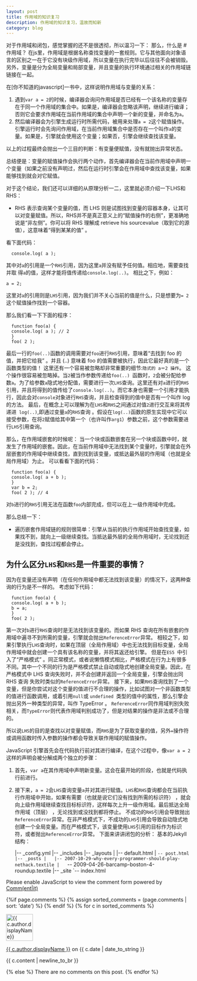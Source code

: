 ```yaml
---
layout: post
title: 作用域的知识复习
description: 作用域的知识复习，温故而知新
category: blog
---
```


对于作用域和闭包，感觉掌握的还不是很透彻，所以温习一下：
那么，什么是
#作用域？
在js里，作用域是根据名称查找变量的一套规则。它与其他面向对象语言的区别之一在于它没有块级作用域，所以变量在执行完毕以后往往不会被销毁。
另外，变量是分为全局变量和局部变量，并且变量的执行环境通过相关的作用域链链接在一起。

在[你不知道的javascript]一书中，这样说明作用域与变量的关系：
1. 遇到`var a = 2`的时候，编译器会询问作用域是否已经有一个该名称的变量存在于同一个作用域的集合中。如果是，编译器会忽略该声明，继续进行编译；否则它会要求作用域在当前作用域的集合中声明一个新的变量，并命名为` a `。
2. 然后编译器会为引擎生成运行时所需代码，被用来处理` a = 2 `这个赋值操作。引擎运行时会先询问作用域，在当前作用域集合中是否存在一个叫作` a `的变量。如果是，引擎就会使用这个变量；如果否，引擎会继续查找该变量。

以上的过程最终会抛出一个三目的判断：有变量便赋值，没有就抛出异常状态。

总结便是：变量的赋值操作会执行两个动作，首先编译器会在当前作用域中声明一个变量（如果之前没有声明过，然后在运行时引擎会在作用域中查找该变量，如果能够找到就会对它赋值。

对于这个结论，我们还可以详细的从原理分析一二，这里就必须介绍一下LHS和RHS：

* RHS 表示查询某个变量的值，而 LHS 则是试图找到变量的容器本身，让其可以对变量赋值。所以，RHS并不是真正意义上的“赋值操作的右侧”，更准确地说是“非左侧”。你可以将 RHS 理解成 retrieve his sourcevalue（取到它的源值），这意味着“得到某某的值” 。 

看下面代码：

  ```
    console.log( a );
  ```

其中对` a `的引用是一个` RHS `引用，因为这里` a `并没有赋予任何值。相应地，需要查找并取
得` a `的值，这样才能将值传递给` console.log(..) `。
相比之下，例如：

  ```
  a = 2;
  ```
  
这里对` a `的引用则是` LHS `引用，因为我们并不关心当前的值是什么，只是想要为` = 2 `这个赋值操作找到一个容器。

那么我们看一下下面的程序：

  ```
    function foo(a) {
    console.log( a ); // 2
    }
    foo( 2 );
  ```

最后一行的`foo(..)`函数的调用需要对` foo `进行` RHS `引用，意味着“去找到 foo 的值，并把它给我” 。并且 (..) 意味着 foo 的值需要被执行，因此它最好真的是一个函数类型的值！
这里还有一个容易被忽略却非常重要的细节:`隐式的 a＝2 操作`。
这个操作很容易被忽略掉。当` 2 `被当作参数传递给`foo(..) `函数时，` 2 `会被分配给参数` a `。为了给参数` a `隐式地分配值，需要进行一次` LHS `查询。这里还有对` a `进行的` RHS `引用，并且将得到的值传给了` console.log(..) `。而它本身也需要一个引用才能执行，因此会对` console `对象进行` RHS `查询，并且检查得到的值中是否有一个叫作 log 的方法。
最后，在概念上可以理解为在` LHS `和` RHS `之间通过对值` 2 `进行交互来将其传递进` log(..)`,即通过变量` a `的` RHS `查询 。假设在` log(..) `函数的原生实现中它可以接受参数，在将` 2 `赋值给其中第一个（也许叫作` arg1 `）参数之前，这个参数需要进行` LHS `引用查询。

那么，在作用域嵌套的时候呢：
当一个块或函数嵌套在另一个块或函数中时，就发生了作用域的嵌套。因此，在当前作用域中无法找到某个变量时，引擎就会在外层嵌套的作用域中继续查找，直到找到该变量，或抵达最外层的作用域（也就是全局作用域）为止。
可以看看下面的代码：

  ```
    function foo(a) {
    console.log( a + b );
    }
    var b = 2;
    foo( 2 ); // 4
  ```

对` b `进行的` RHS `引用无法在函数` foo `内部完成，但可以在上一级作用域中完成。

那么总结一下：
* 遍历嵌套作用域链的规则很简单：引擎从当前的执行作用域开始查找变量，如果找不到，就向上一级继续查找。当抵达最外层的全局作用域时，无论找到还是没找到，查找过程都会停止。

## 为什么区分` LHS `和` RHS `是一件重要的事情？
因为在变量还没有声明（在任何作用域中都无法找到该变量）的情况下，这两种查询的行为是不一样的。
考虑如下代码：

  ```
    function foo(a) {
    console.log( a + b );
    b = a;
    }
    foo( 2 );
  ```

第一次对` b `进行` RHS `查询时是无法找到该变量的。而如果 RHS 查询在所有嵌套的作用域中遍寻不到所需的变量，引擎就会抛出` ReferenceError `异常。
相较之下，如果引擎执行` LHS `查询时，如果在顶层（全局作用域）中也无法找到目标变量，全局作用域中就会创建一个具有该名称的变量，并将其返还给引擎。
但是在`ES5 `中引入了“严格模式” 。同正常模式，或者说懒惰模式相比，严格模式在行为上有很多不同。其中一个不同的行为是严格模式禁止自动或隐式地创建全局变量。因此，在严格模式中 LHS 查询失败时，并不会创建并返回一个全局变量，引擎会抛出同 RHS 查询
失败时类似的` ReferenceError `异常。
接下来，如果` RHS `查询找到了一个变量，但是你尝试对这个变量的值进行不合理的操作，比如试图对一个非函数类型的值进行函数调用，或着引用` null `或 `undefined `类型的值中的属性，那么引擎会抛出另外一种类型的异常，叫作 TypeError 。
` ReferenceError `同作用域判别失败相关，而` TypeError `则代表作用域判别成功了，但是对结果的操作是非法或不合理的。

所以说`LHS`的目的是查找以对变量赋值，而` RHS `是为了获取变量的值，另外` = `操作符或调用函数时传入参数的操作都会导致关联作用域的赋值操作。

JavaScript 引擎首先会在代码执行前对其进行编译，在这个过程中，像` var a = 2 `这样的声明会被分解成两个独立的步骤：
1. 首先，` var a `在其作用域中声明新变量。这会在最开始的阶段，也就是代码执行前进行。
2. 接下来，` a = 2 `会` LHS `查询变量` a `并对其进行赋值。` LHS `和` RHS `查询都会在当前执行作用域中开始，如果有需要（也就是说它们没有找到所需的标识符） ，就会向上级作用域继续查找目标标识符，这样每次上升一级作用域。最后抵达全局作用域（顶层） ，无论找到或没找到都将停止。
不成功的` RHS `引用会导致抛出` ReferenceError `异常。在非严格模式下，不成功的` LHS `引用会导致自动隐式地创建一个全局变量。而在严格模式下，该变量使用` LHS `引用的目标作为标识符，或者抛出` ReferenceError `异常。
下面来讲讲闭包的分析：
基本的Jekyll结构：

    |-- _config.yml
    |-- _includes
    |-- _layouts
    |   |-- default.html
    |   `-- post.html
    |-- _posts
    |   |-- 2007-10-29-why-every-programmer-should-play-nethack.textile
    |   `-- 2009-04-26-barcamp-boston-4-roundup.textile
    |-- _site
    `-- index.html



<noscript>Please enable JavaScript to view the comment form powered by <a href="https://commentit.io/">Comm(ent|it)</a></noscript>
<div id="commentit"></div>
<script type="text/javascript">
  /** CONFIGURATION VARIABLES **/
  var commentitUsername = 'ioloveuu';
  var commentitRepo = 'ioloveuu/ioloveuu.github.io';
  var commentitPath = '{{ page.path }}';

  /** DON'T EDIT FOLLOWING LINES **/
  (function() {
      var commentit = document.createElement('script');
      commentit.type = 'text/javascript';
      commentit.async = true;
      commentit.src = 'https://commentit.io/static/embed/dist/commentit.js';
      (document.getElementsByTagName('head')[0] || document.getElementsByTagName('body')[0]).appendChild(commentit);
  })();
</script>
  {%if page.comments %}
  {% assign sorted_comments = (page.comments | sort: 'date') %}
{% endif %}
{% for c in sorted_comments %}
  <div class="media">
    <div class="media-left">
      <img src="{{ c.author.picture }}" alt="{{ c.author.displayName}}" height="73" width="73">
    </div>
    <div class="media-body">
      <p class="text-muted">
        <a href="{{ c.author.url }}">{{ c.author.displayName }}</a>
        on {{ c.date | date_to_string }}
      </p>
      <p>{{ c.content | newline_to_br }}</p>
    </div>
  </div>
{% else %}
  There are no comments on this post.
{% endfor %}
